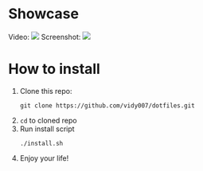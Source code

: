 # Showcase
Video:
![](docs/vid.gif)
Screenshot:
![](https://i.imgur.com/VMngV1N.png)
# How to install
1. Clone this repo:
    ```shell
    git clone https://github.com/vidy007/dotfiles.git
    ```
2. ```cd``` to cloned repo
3. Run install script
    ```
    ./install.sh
    ```
4. Enjoy your life!
